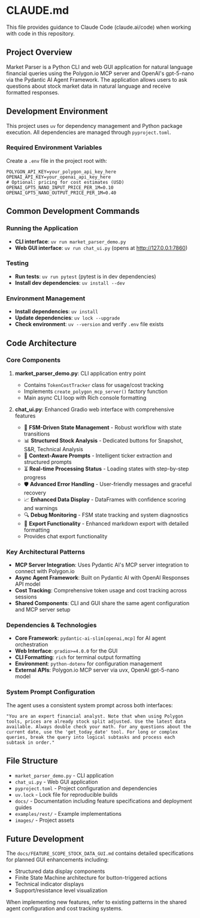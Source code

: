 # CLAUDE.md

This file provides guidance to Claude Code (claude.ai/code) when working with code in this repository.

## Project Overview

Market Parser is a Python CLI and web GUI application for natural language financial queries using the Polygon.io MCP server and OpenAI's gpt-5-nano via the Pydantic AI Agent Framework. The application allows users to ask questions about stock market data in natural language and receive formatted responses.

## Development Environment

This project uses `uv` for dependency management and Python package execution. All dependencies are managed through `pyproject.toml`.

### Required Environment Variables

Create a `.env` file in the project root with:

```env
POLYGON_API_KEY=your_polygon_api_key_here
OPENAI_API_KEY=your_openai_api_key_here
# Optional: pricing for cost estimates (USD)
OPENAI_GPT5_NANO_INPUT_PRICE_PER_1M=0.10
OPENAI_GPT5_NANO_OUTPUT_PRICE_PER_1M=0.40
```

## Common Development Commands

### Running the Application

- **CLI interface**: `uv run market_parser_demo.py`
- **Web GUI interface**: `uv run chat_ui.py` (opens at <http://127.0.0.1:7860>)

### Testing

- **Run tests**: `uv run pytest` (pytest is in dev dependencies)
- **Install dev dependencies**: `uv install --dev`

### Environment Management

- **Install dependencies**: `uv install`
- **Update dependencies**: `uv lock --upgrade`
- **Check environment**: `uv --version` and verify `.env` file exists

## Code Architecture

### Core Components

1. **market_parser_demo.py**: CLI application entry point
   - Contains `TokenCostTracker` class for usage/cost tracking
   - Implements `create_polygon_mcp_server()` factory function
   - Main async CLI loop with Rich console formatting

2. **chat_ui.py**: Enhanced Gradio web interface with comprehensive features
   - 🧠 **FSM-Driven State Management** - Robust workflow with state transitions
   - 📊 **Structured Stock Analysis** - Dedicated buttons for Snapshot, S&R, Technical Analysis  
   - 🎯 **Context-Aware Prompts** - Intelligent ticker extraction and structured prompts
   - ⏳ **Real-time Processing Status** - Loading states with step-by-step progress
   - 🛡️ **Advanced Error Handling** - User-friendly messages and graceful recovery
   - 📈 **Enhanced Data Display** - DataFrames with confidence scoring and warnings
   - 🔍 **Debug Monitoring** - FSM state tracking and system diagnostics
   - 💾 **Export Functionality** - Enhanced markdown export with detailed formatting
   - Provides chat export functionality

### Key Architectural Patterns

- **MCP Server Integration**: Uses Pydantic AI's MCP server integration to connect with Polygon.io
- **Async Agent Framework**: Built on Pydantic AI with OpenAI Responses API model
- **Cost Tracking**: Comprehensive token usage and cost tracking across sessions
- **Shared Components**: CLI and GUI share the same agent configuration and MCP server setup

### Dependencies & Technologies

- **Core Framework**: `pydantic-ai-slim[openai,mcp]` for AI agent orchestration
- **Web Interface**: `gradio>=4.0.0` for the GUI
- **CLI Formatting**: `rich` for terminal output formatting
- **Environment**: `python-dotenv` for configuration management
- **External APIs**: Polygon.io MCP server via uvx, OpenAI gpt-5-nano model

### System Prompt Configuration

The agent uses a consistent system prompt across both interfaces:

```text
"You are an expert financial analyst. Note that when using Polygon tools, prices are already stock split adjusted. Use the latest data available. Always double check your math. For any questions about the current date, use the 'get_today_date' tool. For long or complex queries, break the query into logical subtasks and process each subtask in order."
```

## File Structure

- `market_parser_demo.py` - CLI application
- `chat_ui.py` - Web GUI application  
- `pyproject.toml` - Project configuration and dependencies
- `uv.lock` - Lock file for reproducible builds
- `docs/` - Documentation including feature specifications and deployment guides
- `examples/rest/` - Example implementations
- `images/` - Project assets

## Future Development

The `docs/FEATURE_SCOPE_STOCK_DATA_GUI.md` contains detailed specifications for planned GUI enhancements including:

- Structured data display components
- Finite State Machine architecture for button-triggered actions
- Technical indicator displays
- Support/resistance level visualization

When implementing new features, refer to existing patterns in the shared agent configuration and cost tracking systems.